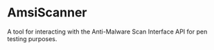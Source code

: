 # AmsiScanner
A tool for interacting with the Anti-Malware Scan Interface API for pen testing purposes.
